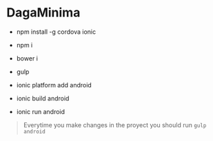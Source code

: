# DagaMinima
- npm install -g cordova ionic

- npm i
- bower i
- gulp
- ionic platform add android
- ionic build android
- ionic run android


> Everytime you make changes in the proyect you should run ``gulp android ``
